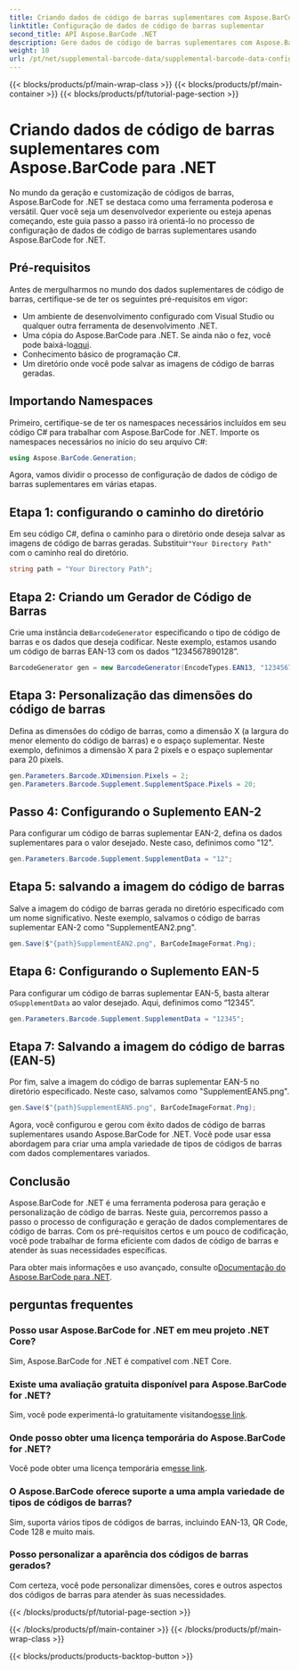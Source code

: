 ```yaml
---
title: Criando dados de código de barras suplementares com Aspose.BarCode para .NET
linktitle: Configuração de dados de código de barras suplementar
second_title: API Aspose.BarCode .NET
description: Gere dados de código de barras suplementares com Aspose.BarCode for .NET. Personalize códigos de barras EAN-2 e EAN-5 sem esforço. Guia passo a passo para desenvolvedores .NET.
weight: 10
url: /pt/net/supplemental-barcode-data/supplemental-barcode-data-configuration/
---
```


{{< blocks/products/pf/main-wrap-class >}}
{{< blocks/products/pf/main-container >}}
{{< blocks/products/pf/tutorial-page-section >}}

# Criando dados de código de barras suplementares com Aspose.BarCode para .NET


No mundo da geração e customização de códigos de barras, Aspose.BarCode for .NET se destaca como uma ferramenta poderosa e versátil. Quer você seja um desenvolvedor experiente ou esteja apenas começando, este guia passo a passo irá orientá-lo no processo de configuração de dados de código de barras suplementares usando Aspose.BarCode for .NET. 

## Pré-requisitos

Antes de mergulharmos no mundo dos dados suplementares de código de barras, certifique-se de ter os seguintes pré-requisitos em vigor:

- Um ambiente de desenvolvimento configurado com Visual Studio ou qualquer outra ferramenta de desenvolvimento .NET.
-  Uma cópia do Aspose.BarCode para .NET. Se ainda não o fez, você pode baixá-lo[aqui](https://releases.aspose.com/barcode/net/).
- Conhecimento básico de programação C#.
- Um diretório onde você pode salvar as imagens de código de barras geradas.

## Importando Namespaces

Primeiro, certifique-se de ter os namespaces necessários incluídos em seu código C# para trabalhar com Aspose.BarCode for .NET. Importe os namespaces necessários no início do seu arquivo C#:

```csharp
using Aspose.BarCode.Generation;
```

Agora, vamos dividir o processo de configuração de dados de código de barras suplementares em várias etapas.

## Etapa 1: configurando o caminho do diretório

 Em seu código C#, defina o caminho para o diretório onde deseja salvar as imagens de código de barras geradas. Substituir`"Your Directory Path"` com o caminho real do diretório.

```csharp
string path = "Your Directory Path";
```

## Etapa 2: Criando um Gerador de Código de Barras

 Crie uma instância de`BarcodeGenerator` especificando o tipo de código de barras e os dados que deseja codificar. Neste exemplo, estamos usando um código de barras EAN-13 com os dados “1234567890128”.

```csharp
BarcodeGenerator gen = new BarcodeGenerator(EncodeTypes.EAN13, "1234567890128");
```

## Etapa 3: Personalização das dimensões do código de barras

Defina as dimensões do código de barras, como a dimensão X (a largura do menor elemento do código de barras) e o espaço suplementar. Neste exemplo, definimos a dimensão X para 2 pixels e o espaço suplementar para 20 pixels.

```csharp
gen.Parameters.Barcode.XDimension.Pixels = 2;
gen.Parameters.Barcode.Supplement.SupplementSpace.Pixels = 20;
```

## Passo 4: Configurando o Suplemento EAN-2

Para configurar um código de barras suplementar EAN-2, defina os dados suplementares para o valor desejado. Neste caso, definimos como "12". 

```csharp
gen.Parameters.Barcode.Supplement.SupplementData = "12";
```

## Etapa 5: salvando a imagem do código de barras

Salve a imagem do código de barras gerada no diretório especificado com um nome significativo. Neste exemplo, salvamos o código de barras suplementar EAN-2 como "SupplementEAN2.png".

```csharp
gen.Save($"{path}SupplementEAN2.png", BarCodeImageFormat.Png);
```

## Etapa 6: Configurando o Suplemento EAN-5

 Para configurar um código de barras suplementar EAN-5, basta alterar o`SupplementData` ao valor desejado. Aqui, definimos como “12345”.

```csharp
gen.Parameters.Barcode.Supplement.SupplementData = "12345";
```

## Etapa 7: Salvando a imagem do código de barras (EAN-5)

Por fim, salve a imagem do código de barras suplementar EAN-5 no diretório especificado. Neste caso, salvamos como "SupplementEAN5.png".

```csharp
gen.Save($"{path}SupplementEAN5.png", BarCodeImageFormat.Png);
```

Agora, você configurou e gerou com êxito dados de código de barras suplementares usando Aspose.BarCode for .NET. Você pode usar essa abordagem para criar uma ampla variedade de tipos de códigos de barras com dados complementares variados.

## Conclusão

Aspose.BarCode for .NET é uma ferramenta poderosa para geração e personalização de código de barras. Neste guia, percorremos passo a passo o processo de configuração e geração de dados complementares de código de barras. Com os pré-requisitos certos e um pouco de codificação, você pode trabalhar de forma eficiente com dados de código de barras e atender às suas necessidades específicas.

 Para obter mais informações e uso avançado, consulte o[Documentação do Aspose.BarCode para .NET](https://reference.aspose.com/barcode/net/).

## perguntas frequentes

### Posso usar Aspose.BarCode for .NET em meu projeto .NET Core?
Sim, Aspose.BarCode for .NET é compatível com .NET Core.

### Existe uma avaliação gratuita disponível para Aspose.BarCode for .NET?
 Sim, você pode experimentá-lo gratuitamente visitando[esse link](https://releases.aspose.com/).

### Onde posso obter uma licença temporária do Aspose.BarCode for .NET?
 Você pode obter uma licença temporária em[esse link](https://purchase.aspose.com/temporary-license/).

### O Aspose.BarCode oferece suporte a uma ampla variedade de tipos de códigos de barras?
Sim, suporta vários tipos de códigos de barras, incluindo EAN-13, QR Code, Code 128 e muito mais.

### Posso personalizar a aparência dos códigos de barras gerados?
Com certeza, você pode personalizar dimensões, cores e outros aspectos dos códigos de barras para atender às suas necessidades.

{{< /blocks/products/pf/tutorial-page-section >}}

{{< /blocks/products/pf/main-container >}}
{{< /blocks/products/pf/main-wrap-class >}}

{{< blocks/products/products-backtop-button >}}
